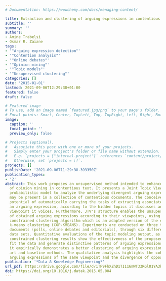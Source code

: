 ```yaml
---
# Documentation: https://wowchemy.com/docs/managing-content/

title: Extraction and clustering of arguing expressions in contentious text
subtitle: ''
summary: ''
authors:
- Amine Trabelsi
- Osmar R. Zaïane
tags:
- '"Arguing expression detection"'
- '"Contention analysis"'
- '"Online debates"'
- '"Opinion mining"'
- '"Topic models"'
- '"Unsupervised clustering"'
categories: []
date: '2015-01-01'
lastmod: 2021-09-06T12:29:38+01:00
featured: false
draft: false

# Featured image
# To use, add an image named `featured.jpg/png` to your page's folder.
# Focal points: Smart, Center, TopLeft, Top, TopRight, Left, Right, BottomLeft, Bottom, BottomRight.
image:
  caption: ''
  focal_point: ''
  preview_only: false

# Projects (optional).
#   Associate this post with one or more of your projects.
#   Simply enter your project's folder or file name without extension.
#   E.g. `projects = ["internal-project"]` references `content/project/deep-learning/index.md`.
#   Otherwise, set `projects = []`.
projects: []
publishDate: '2021-09-06T11:29:38.393350Z'
publication_types:
- '2'
abstract: This work proposes an unsupervised method intended to enhance the quality
  of opinion mining in contentious text. It presents a Joint Topic Viewpoint (JTV)
  probabilistic model to analyze the underlying divergent arguing expressions that
  may be present in a collection of contentious documents. The conceived JTV has the
  potential of automatically carrying the tasks of extracting associated terms denoting
  an arguing expression, according to the hidden topics it discusses and the embedded
  viewpoint it voices. Furthermore, JTV's structure enables the unsupervised grouping
  of obtained arguing expressions according to their viewpoints, using a proposed
  constrained clustering algorithm which is an adapted version of the constrained
  k-means clustering (COP-KMEANS). Experiments are conducted on three types of contentious
  documents (polls, online debates and editorials), through six different contentious
  data sets. Quantitative evaluations of the topic modeling output, as well as the
  constrained clustering results show the effectiveness of the proposed method to
  fit the data and generate distinctive patterns of arguing expressions. Moreover,
  it empirically demonstrates a better clustering of arguing expressions over state-of-the
  art and baseline methods. The qualitative analysis highlights the coherence of clustered
  arguing expressions of the same viewpoint and the divergence of opposing ones.
publication: '*Data & Knowledge Engineering*'
url_pdf: https://drive.google.com/file/d/1TP9FhXZhD1TI116mWT33RGl01YA3kPzF/view?usp=sharing
doi: https://doi.org/10.1016/j.datak.2015.05.004
---
```

